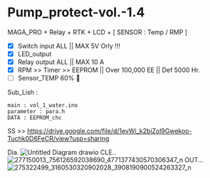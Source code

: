# Pump_protect-vol.-1.4
MAGA_PRO + Relay + RTK + LCD + [ SENSOR : Temp / RMP ]
- [x] Switch input ALL || MAX 5V Orly !!! 
- [x] LED_output
- [x] Relay output ALL || MAX 10 A
- [x] RPM >> Timer >> EEPROM || Over 100,000 EE || Def 5000 Hr.
- [ ] Sensor_TEMP 60% :tada:

Sub_Lish :
```
main : vol_1_water.ino
parameter : para.h
DATA : EEPROM_chc
```

SS >> https://drive.google.com/file/d/1evWi_k2biZol9Gwekoo-Tuchk0D6FeCR/view?usp=sharing

Dia.
![Untitled Diagram drawio](https://user-images.githubusercontent.com/54813971/161257789-1953f512-b22b-4a79-bff4-2f5250f2ae73.png)
CLE..
![277150013_756126592038690_4771377430570306347_n](https://user-images.githubusercontent.com/54813971/161249065-c9f6edec-3255-472e-8cc4-494385bf2d4b.jpg)
OUT...
![275322499_3160530320902028_3908190900524263327_n](https://user-images.githubusercontent.com/54813971/161249364-c4f4f5cd-8400-419c-bf2b-15fabc3ed266.jpg)
